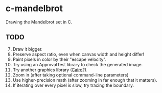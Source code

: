 # c-mandelbrot

Drawing the Mandelbrot set in C.

## TODO

7. Draw it bigger.
7. Preserve aspect ratio, even when canvas width and height differ!
7. Paint pixels in color by their "escape velocity".
7. Try using an ApprovalTest library to check the generated image.
7. Try another graphics library
   ([Cairo](https://www.cairographics.org/FAQ/#minimal_C_program)?).
7. Zoom in (after taking optional command-line parameters)
7. Use higher-precision math (after zooming in far enough that it matters).
7. If iterating over every pixel is slow, try tracing the boundary.
